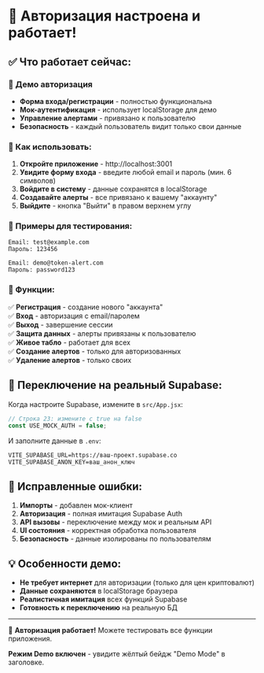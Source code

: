 # 🔐 Авторизация настроена и работает!

## ✅ Что работает сейчас:

### 📱 Демо авторизация
- **Форма входа/регистрации** - полностью функциональна
- **Мок-аутентификация** - использует localStorage для демо
- **Управление алертами** - привязано к пользователю
- **Безопасность** - каждый пользователь видит только свои данные

### 🔧 Как использовать:

1. **Откройте приложение** - http://localhost:3001
2. **Увидите форму входа** - введите любой email и пароль (мин. 6 символов)
3. **Войдите в систему** - данные сохранятся в localStorage
4. **Создавайте алерты** - все привязано к вашему "аккаунту"
5. **Выйдите** - кнопка "Выйти" в правом верхнем углу

### 📝 Примеры для тестирования:

```
Email: test@example.com
Пароль: 123456

Email: demo@token-alert.com  
Пароль: password123
```

### 🎯 Функции:

✅ **Регистрация** - создание нового "аккаунта"  
✅ **Вход** - авторизация с email/паролем  
✅ **Выход** - завершение сессии  
✅ **Защита данных** - алерты привязаны к пользователю  
✅ **Живое табло** - работает для всех  
✅ **Создание алертов** - только для авторизованных  
✅ **Удаление алертов** - только своих  

## 🔄 Переключение на реальный Supabase:

Когда настроите Supabase, измените в `src/App.jsx`:

```javascript
// Строка 23: измените с true на false
const USE_MOCK_AUTH = false;
```

И заполните данные в `.env`:

```env
VITE_SUPABASE_URL=https://ваш-проект.supabase.co
VITE_SUPABASE_ANON_KEY=ваш_анон_ключ
```

## 🐛 Исправленные ошибки:

1. **Импорты** - добавлен мок-клиент
2. **Авторизация** - полная имитация Supabase Auth
3. **API вызовы** - переключение между мок и реальным API
4. **UI состояния** - корректная обработка пользователя
5. **Безопасность** - данные изолированы по пользователям

## 💡 Особенности демо:

- **Не требует интернет** для авторизации (только для цен криптовалют)
- **Данные сохраняются** в localStorage браузера
- **Реалистичная имитация** всех функций Supabase
- **Готовность к переключению** на реальную БД

---

🎉 **Авторизация работает!** Можете тестировать все функции приложения.

**Режим Demo включен** - увидите жёлтый бейдж "Demo Mode" в заголовке.
